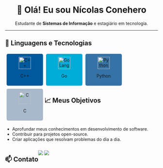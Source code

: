 <h1 align="center">👋 Olá! Eu sou Nícolas Conehero</h1>

<p align="center">
  Estudante de <strong>Sistemas de Informação</strong> e estagiário em tecnologia.
</p>

---

## 🚀 Linguagens e Tecnologias

<div style="display: flex; flex-wrap: wrap;">
  <!-- Exemplo de um "card" para cada tecnologia -->
  <div style="background-color: #00599C; padding: 10px; margin: 5px; border-radius: 5px; text-align: center; width: 100px;">
    <img src="https://cdn.jsdelivr.net/gh/devicons/devicon/icons/cplusplus/cplusplus-original.svg" width="40" alt="C++">
    <p>C++</p>
  </div>
  <div style="background-color: #00ADD8; padding: 10px; margin: 5px; border-radius: 5px; text-align: center; width: 100px;">
    <img src="https://cdn.jsdelivr.net/gh/devicons/devicon/icons/go/go-original.svg" width="40" alt="GoLang">
    <p>Go</p>
  </div>
  <div style="background-color: #3572A5; padding: 10px; margin: 5px; border-radius: 5px; text-align: center; width: 100px;">
    <img src="https://cdn.jsdelivr.net/gh/devicons/devicon/icons/python/python-original.svg" width="40" alt="Python">
    <p>Python</p>
  </div>
  <div style="background-color: #A8B9CC; padding: 10px; margin: 5px; border-radius: 5px; text-align: center; width: 100px;">
    <img src="https://cdn.jsdelivr.net/gh/devicons/devicon/icons/c/c-original.svg" width="40" alt="C">
    <p>C</p>
</div>

## 📈 Meus Objetivos

- Aprofundar meus conhecimentos em desenvolvimento de software.
- Contribuir para projetos open-source.
- Criar aplicações que resolvam problemas do dia a dia.

---

## 📫 Contato

<p align="center">
  <a href="https://www.linkedin.com/in/nicolas-conehero" target="_blank"><img src="https://img.shields.io/badge/-LinkedIn-blue?style=for-the-badge&logo=LinkedIn&logoColor=white" /></a>
  <a href="mailto:nicolaslgconehero13@gmail.com"><img src="https://img.shields.io/badge/-Email-red?style=for-the-badge&logo=Gmail&logoColor=white" /></a>
</p>
<!---
Conehero-Nicolas/Conehero-Nicolas is a ✨ special ✨ repository because its `README.md` (this file) appears on your GitHub profile.
You can click the Preview link to take a look at your changes.
--->
